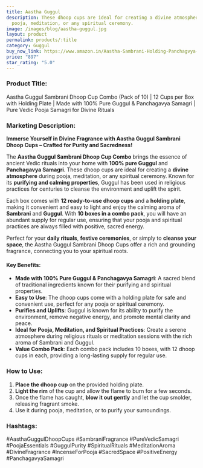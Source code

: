 ```yaml
---
title: Aastha Guggul
description: These dhoop cups are ideal for creating a divine atmosphere during
  pooja, meditation, or any spiritual ceremony.
image: /images/blog/aastha-guggul.jpg
layout: product
permalink: products/:title
category: Guggul
buy_now_link: https://www.amazon.in/Aastha-Sambrani-Holding-Panchagvya-Samagri/dp/B08JC4XXX1/ref=sr_1_97?crid=274T8B0U72I18&tag=m0150-21
price: "897"
star_rating: "5.0"
---
```

### Product Title:
Aastha Guggul Sambrani Dhoop Cup Combo (Pack of 10) | 12 Cups per Box with Holding Plate | Made with 100% Pure Guggul & Panchagavya Samagri | Pure Vedic Pooja Samagri for Divine Rituals

### Marketing Description:

**Immerse Yourself in Divine Fragrance with Aastha Guggul Sambrani Dhoop Cups – Crafted for Purity and Sacredness!**

The **Aastha Guggul Sambrani Dhoop Cup Combo** brings the essence of ancient Vedic rituals into your home with **100% pure Guggul** and **Panchagavya Samagri**. These dhoop cups are ideal for creating a **divine atmosphere** during pooja, meditation, or any spiritual ceremony. Known for its **purifying and calming properties**, Guggul has been used in religious practices for centuries to cleanse the environment and uplift the spirit. 

Each box comes with **12 ready-to-use dhoop cups** and a **holding plate**, making it convenient and easy to light and enjoy the calming aroma of **Sambrani** and **Guggul**. With **10 boxes in a combo pack**, you will have an abundant supply for regular use, ensuring that your pooja and spiritual practices are always filled with positive, sacred energy.

Perfect for your **daily rituals**, **festive ceremonies**, or simply to **cleanse your space**, the Aastha Guggul Sambrani Dhoop Cups offer a rich and grounding fragrance, connecting you to your spiritual roots.

#### **Key Benefits:**
- **Made with 100% Pure Guggul & Panchagavya Samagri**: A sacred blend of traditional ingredients known for their purifying and spiritual properties.
- **Easy to Use**: The dhoop cups come with a holding plate for safe and convenient use, perfect for any pooja or spiritual ceremony.
- **Purifies and Uplifts**: Guggul is known for its ability to purify the environment, remove negative energy, and promote mental clarity and peace.
- **Ideal for Pooja, Meditation, and Spiritual Practices**: Create a serene atmosphere during religious rituals or meditation sessions with the rich aroma of Sambrani and Guggul.
- **Value Combo Pack**: Each combo pack includes 10 boxes, with 12 dhoop cups in each, providing a long-lasting supply for regular use.

### **How to Use:**

1. **Place the dhoop cup** on the provided holding plate.
2. **Light the rim** of the cup and allow the flame to burn for a few seconds.
3. Once the flame has caught, **blow it out gently** and let the cup smolder, releasing fragrant smoke.
4. Use it during pooja, meditation, or to purify your surroundings.

### **Hashtags:**

#AasthaGuggulDhoopCups #SambraniFragrance #PureVedicSamagri #PoojaEssentials #GuggulPurity #SpiritualRituals #MeditationAroma #DivineFragrance #IncenseForPooja #SacredSpace #PositiveEnergy #PanchagavyaSamagri
